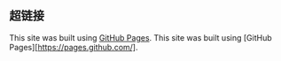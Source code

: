 
## 超链接
This site was built using [GitHub Pages](https://pages.github.com/).
This site was built using [GitHub Pages][https://pages.github.com/].
